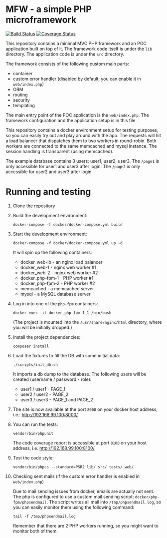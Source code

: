MFW - a simple PHP microframework
=================================

[![Build Status](https://travis-ci.org/smatyas/mfw.svg?branch=master)](https://travis-ci.org/smatyas/mfw)
[![Coverage Status](https://coveralls.io/repos/github/smatyas/mfw/badge.svg?branch=master)](https://coveralls.io/github/smatyas/mfw?branch=master)

This repository contains a minimal MVC PHP framework and an POC application built on top of it.
The framework code itself is under the `lib` directory.
The application code is under the `src` directory.

The framework consists of the following custom main parts:
  - container
  - custom error handler (disabled by default, you can enable it in `web/index.php`)
  - ORM
  - routing
  - security
  - templating
  
The main entry point of the POC application is the `web/index.php`.
The framework configuration and the application setup is in this file.

This repository contains a docker environment setup for testing purposes, 
so you can easily try out and play around with the app.
The requests will hit a load balancer that dispatches them to two workers in round-robin.
Both workers are connected to the same memcached and mysql instance. 
The session handling is transparent (using memcached).

The example database contains 3 users: user1, user2, user3.
The `/page1` is only accessible for user1 and user3 after login.
The `/page2` is only accessible for user2 and user3 after login.

Running and testing
===================

1. Clone the repository
2. Build the development environment:

    ```
    docker-compose -f docker/docker-compose.yml build
    ```

3. Start the development environment:

    ```
    docker-compose -f docker/docker-compose.yml up -d
    ```
    
    It will spin up the following containers:
     - docker_web-lb - an nginx load balancer
     - docker_web-1 - nginx web worker #1
     - docker_web-2 - nginx web worker #2
     - docker_php-fpm-1 - PHP worker #1
     - docker_php-fpm-2 - PHP worker #2
     - memcached - a memcached server
     - mysql - a MySQL database server
    
4. Log in into one of the `php-fpm` containers:

    ```
    docker exec -it docker_php-fpm-1_1 /bin/bash
    ```
    
    (The project is mounted into the `/usr/share/nginx/html` directory, where you will be initially dropped.)
   
5. Install the project dependencies:

    ```
    composer install
    ```
   
6. Load the fixtures to fill the DB with some initial data:

    ```
    ./scripts/init_db.sh
    ```
    
    It imports a db dump to the database.
    The following users will be created (username / password - role):
      - user1 / user1 - PAGE_1
      - user2 / user2 - PAGE_2
      - user3 / user3 - PAGE_1 and PAGE_2
    
7. The site is now available at the port `8000` on your docker host address, i.e.: http://192.168.99.100:8000/

8. You can run the tests:

    ```
    vendor/bin/phpunit
    ```
    
    The code coverage report is accessible at port `8100` on your host address, i.e. http://192.168.99.100:8100/

9. Test the code style:

    ```
    vendor/bin/phpcs --standard=PSR2 lib/ src/ tests/ web/
    ```

10. Checking sent mails (if the custom error handler is enabled in `web/index.php`)

    Due to mail sending issues from docker, emails are actually not sent. 
    The php is configured to use a custom mail sending script: `docker/php-fpm/phpsendmail`. 
    The script writes all mail into `/tmp/phpsendmail.log`, so you can easily monitor them using the following command:
    
    ```
    tail -f /tmp/phpsendmail.log
    ```
    
    Remember that there are 2 PHP workers running, so you might want to monitor both of them.
